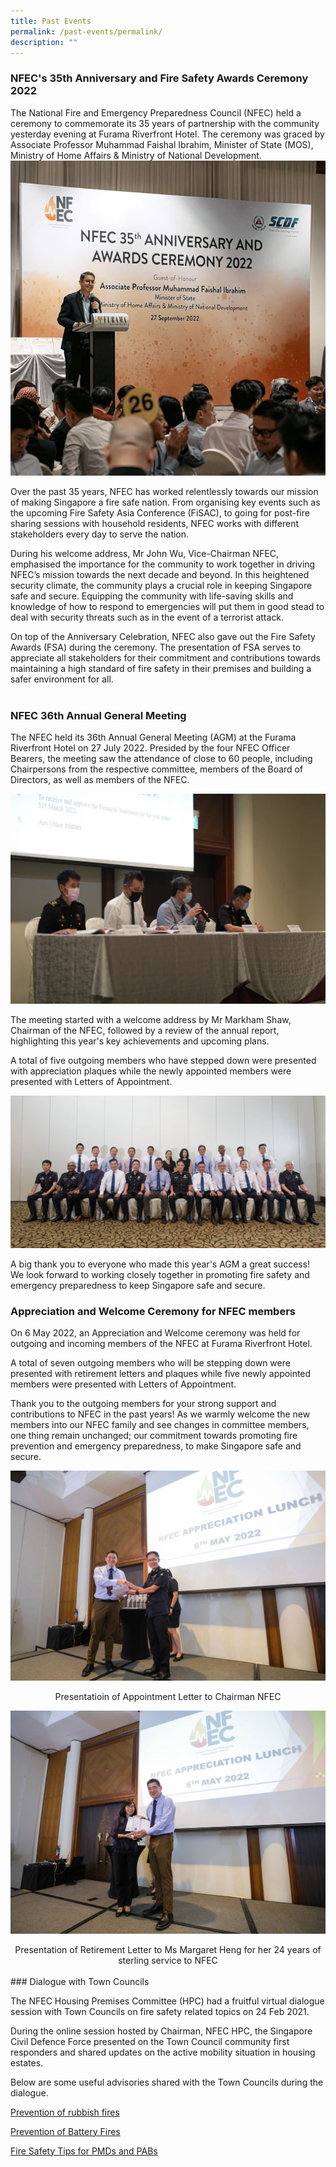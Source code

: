 ```yaml
---
title: Past Events
permalink: /past-events/permalink/
description: ""
---
```

### NFEC's 35th Anniversary and Fire Safety Awards Ceremony 2022

The National Fire and Emergency Preparedness Council (NFEC) held a ceremony to commemorate its 35 years of partnership with the community yesterday evening at Furama Riverfront Hotel. The ceremony was graced by Associate Professor Muhammad Faishal Ibrahim, Minister of State (MOS), Ministry of Home Affairs &amp; Ministry of National Development.
<br>
![](/images/nfec%20mos1.png)

Over the past 35 years, NFEC has worked relentlessly towards our mission of making Singapore a fire safe nation. From organising key events such as the upcoming Fire Safety Asia Conference (FiSAC), to going for post-fire sharing sessions with household residents, NFEC works with different stakeholders every day to serve the nation.

During his welcome address, Mr John Wu, Vice-Chairman NFEC, emphasised the importance for the community to work together in driving NFEC’s mission towards the next decade and beyond. In this heightened security climate, the community plays a crucial role in keeping Singapore safe and secure. Equipping the community with life-saving skills and knowledge of how to respond to emergencies will put them in good stead to deal with security threats such as in the event of a terrorist attack.

On top of the Anniversary Celebration, NFEC also gave out the Fire Safety Awards (FSA) during the ceremony. The presentation of FSA serves to appreciate all stakeholders for their commitment and contributions towards maintaining a high standard of fire safety in their premises and building a safer environment for all.
<br>
<br>
### NFEC 36th Annual General Meeting

The NFEC held its 36th Annual General Meeting (AGM) at the Furama Riverfront Hotel on 27 July 2022. Presided by the four NFEC Officer Bearers, the meeting saw the attendance of close to 60 people, including Chairpersons from the respective committee, members of the Board of Directors, as well as members of the NFEC.

![](/images/nfec%20meeting.png)

The meeting started with a welcome address by Mr Markham Shaw, Chairman of the NFEC, followed by a review of the annual report, highlighting this year's key achievements and upcoming plans.

A total of five outgoing members who have stepped down were presented with appreciation plaques while the newly appointed members were presented with Letters of Appointment.

![](/images/nfec%20committee.png)

A big thank you to everyone who made this year's AGM a great success! We look forward to working closely together in promoting fire safety and emergency preparedness to keep Singapore safe and secure.
<br>

### Appreciation and Welcome Ceremony for NFEC members

On 6 May 2022, an Appreciation and Welcome ceremony was held for outgoing and incoming members of the NFEC at Furama Riverfront Hotel.

A total of seven outgoing members who will be stepping down were presented with retirement letters and plaques while five newly appointed members were presented with Letters of Appointment.&nbsp;

Thank you to the outgoing members for your strong support and contributions to NFEC in the past years! As we warmly welcome the new members into our NFEC family and see changes in committee members, one thing remain unchanged; our commitment towards promoting fire prevention and emergency preparedness, to make Singapore safe and secure.

![](/images/appreciation%201.png)
<center>Presentatioin of Appointment Letter to Chairman NFEC</center>

![](/images/appreciation%202.png)
<center>Presentation of Retirement Letter to Ms Margaret Heng for her 24 years of sterling service to NFEC</center>
<br>
### Dialogue with Town Councils

The NFEC Housing Premises Committee (HPC) had a fruitful virtual dialogue session with Town Councils on fire safety related topics on 24 Feb 2021.

During the online session hosted by Chairman, NFEC HPC, the Singapore Civil Defence Force presented on the Town Council community first responders and shared updates on the active mobility situation in housing estates.

Below are some useful advisories shared with the Town Councils during the dialogue.

[Prevention of rubbish fires](https://www.scdf.gov.sg/docs/default-source/scdf-library/publications/publications/rubbish-fires-brochure.pdf)

[Prevention of Battery Fires](https://www.scdf.gov.sg/docs/default-source/scdf-library/publications/publications/lr8516f_elcl.pdf)

[Fire Safety Tips for PMDs and PABs](https://www.nfec.org.sg/site/images/LATEST_PMD_PAB_infographic.jpg)